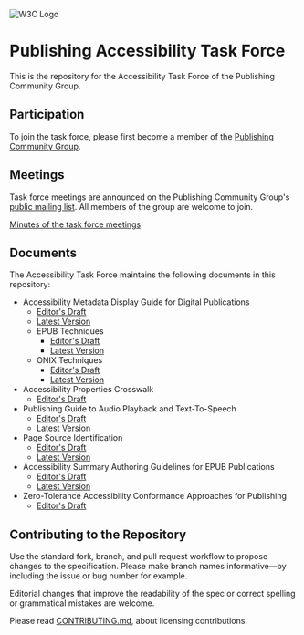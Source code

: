 
![W3C Logo](https://www.w3.org/Icons/w3c_home)

# Publishing Accessibility Task Force

This is the repository for the Accessibility Task Force of the Publishing Community Group.

## Participation

To join the task force, please first become a member of the [Publishing Community Group](https://www.w3.org/community/publishingcg/).

## Meetings

Task force meetings are announced on the Publishing Community Group's [public mailing list](https://lists.w3.org/Archives/Public/public-publishingcg/). All members of the group are welcome to join.

[Minutes of the task force meetings](https://github.com/w3c/publ-a11y/wiki/Minutes-of-Publishing-CG-Accessibility-Task-Force-Meetings)

## Documents

The Accessibility Task Force maintains the following documents in this repository:

- Accessibility Metadata Display Guide for Digital Publications
  - [Editor's Draft](https://w3c.github.io/publ-a11y/UX-Guide-Metadata/draft/principles/)
  - [Latest Version](https://www.w3.org/2021/09/UX-Guide-metadata-1.0/principles/)
  - EPUB Techniques
    - [Editor's Draft](https://w3c.github.io/publ-a11y/UX-Guide-Metadata/draft/techniques/epub-metadata/)
    - [Latest Version](https://www.w3.org/publishing/a11y/UX-Guide-metadata/techniques/epub-metadata/)
  - ONIX Techniques
    - [Editor's Draft](https://w3c.github.io/publ-a11y/UX-Guide-Metadata/draft/techniques/onix-metadata/)
    - [Latest Version](https://www.w3.org/publishing/a11y/UX-Guide-metadata/techniques/onix-metadata/)
- Accessibility Properties Crosswalk
  - [Editor's Draft](https://w3c.github.io/publ-a11y/drafts/a11y-crosswalk-MARC/)
- Publishing Guide to Audio Playback and Text-To-Speech
  - [Editor's Draft](https://w3c.github.io/publ-a11y/drafts/audio-playback/)
  - [Latest Version](https://www.w3.org/publishing/a11y/audio-playback/)
- Page Source Identification
  - [Editor's Draft](https://w3c.github.io/publ-a11y/drafts/page-source-id/)
  - [Latest Version](https://www.w3.org/publishing/a11y/page-source-id/)
- Accessibility Summary Authoring Guidelines for EPUB Publications
  - [Editor's Draft](https://w3c.github.io/publ-a11y/drafts/schema-a11y-summary/)
  - [Latest Version](https://www.w3.org/publishing/a11y/schema-a11y-summary/)
- Zero-Tolerance Accessibility Conformance Approaches for Publishing
  - [Editor's Draft](https://w3c.github.io/publ-a11y/drafts/zero-tolerance-conformance/)

## Contributing to the Repository

Use the standard fork, branch, and pull request workflow to propose changes to the specification. Please make branch names informative—by including the issue or bug number for example.

Editorial changes that improve the readability of the spec or correct spelling or grammatical mistakes are welcome.

Please read [CONTRIBUTING.md](CONTRIBUTING.md), about licensing contributions.

